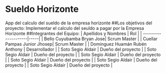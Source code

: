 # Sueldo Horizonte
App del calculo del sueldo de la empresa horizonte
##Los objetivos del proyecto:
  Implementar el calculo del seuldo a pagar por la Empresa Horizonte
##Integrantes del Equipo:
| Apellidos y Nombres | Rol |
| --------------------|-----|
| Bello Cuyubamba Bryan Jose| Scrum Master |
| Cuellar Pampas Junior Jhosep| Scrum Master |
| Dominguez Huamán Rubén Anthony | Desarrollador |
| Soto  Segio Aldair | Dueño del proyecto |
| Soto  Segio Aldair | Dueño del proyecto |
| Soto  Segio Aldair | Dueño del proyecto |
| Soto  Segio Aldair | Dueño del proyecto |
| Soto  Segio Aldair | Dueño del proyecto |
| Soto  Segio Aldair | Dueño del proyecto |
